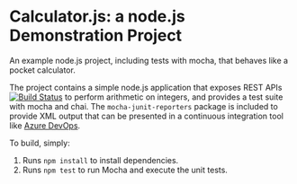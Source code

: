 Calculator.js: a node.js Demonstration Project
==============================================
An example node.js project, including tests with mocha, that behaves like
a pocket calculator.

The project contains a simple node.js application that exposes REST APIs
[![Build Status](https://dev.azure.com/jpitsss/Integrating%20External%20Source%20Control%20with%20Azure%20Pipelines/_apis/build/status/jpitsss.calculator?branchName=master)](https://dev.azure.com/jpitsss/Integrating%20External%20Source%20Control%20with%20Azure%20Pipelines/_build/latest?definitionId=10&branchName=master)
to perform arithmetic on integers, and provides a test suite with mocha
and chai.  The `mocha-junit-reporters` package is included to provide XML
output that can be presented in a continuous integration tool like
[Azure DevOps](https://azure.com/devops).

To build, simply:

1. Runs `npm install` to install dependencies.
2. Runs `npm test` to run Mocha and execute the unit tests.


